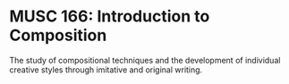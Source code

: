 # MUSC 166: Introduction to Composition

The study of compositional techniques and the development of individual creative styles through imitative and original writing.